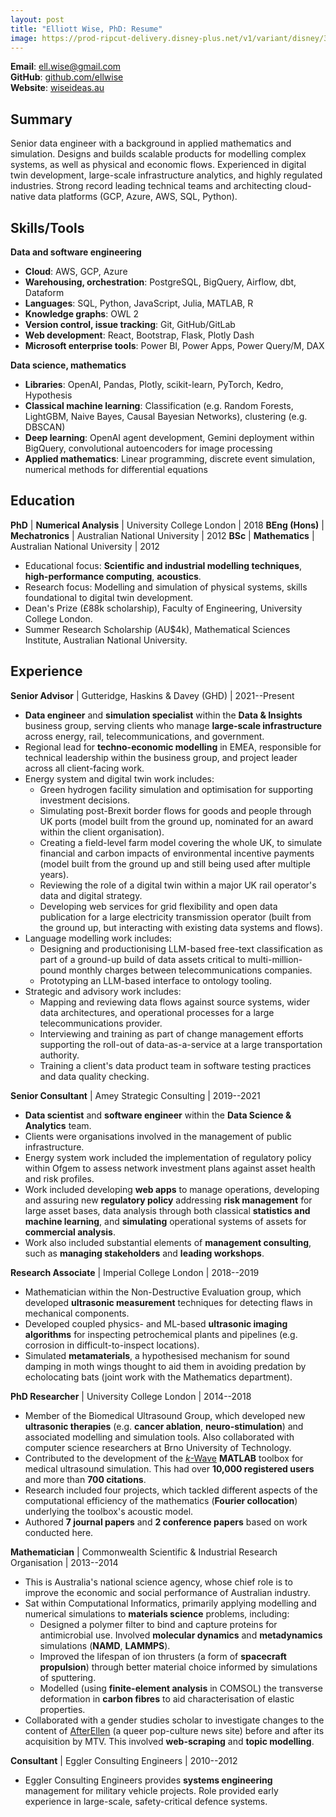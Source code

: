 ```yaml
---
layout: post
title: "Elliott Wise, PhD: Resume"
image: https://prod-ripcut-delivery.disney-plus.net/v1/variant/disney/3136595AE132B2B525E3E1A576C2F6BA05519425C94D002FF67EA633A99D58C9/scale?aspectRatio=1.78&format=jpeg
---
```


**Email**: [ell.wise@gmail.com](mailto:ell.wise@gmail.com)  
**GitHub**: [github.com/ellwise](https://github.com/ellwise)  
**Website**: [wiseideas.au](https://wiseideas.au)

## Summary

Senior data engineer with a background in applied mathematics and simulation.
Designs and builds scalable products for modelling complex systems, as well as physical and economic flows.
Experienced in digital twin development, large-scale infrastructure analytics, and highly regulated industries.
Strong record leading technical teams and architecting cloud-native data platforms (GCP, Azure, AWS, SQL, Python).

## Skills/Tools

**Data and software engineering**

- **Cloud**: AWS, GCP, Azure
- **Warehousing, orchestration**: PostgreSQL, BigQuery, Airflow, dbt, Dataform
- **Languages**: SQL, Python, JavaScript, Julia, MATLAB, R
- **Knowledge graphs**: OWL 2
- **Version control, issue tracking**: Git, GitHub/GitLab
- **Web development**: React, Bootstrap, Flask, Plotly Dash
- **Microsoft enterprise tools**: Power BI, Power Apps, Power Query/M, DAX

**Data science, mathematics**

- **Libraries**: OpenAI, Pandas, Plotly, scikit-learn, PyTorch, Kedro, Hypothesis
- **Classical machine learning**: Classification (e.g. Random Forests, LightGBM, Naive Bayes, Causal Bayesian Networks), clustering (e.g. DBSCAN)
- **Deep learning**: OpenAI agent development, Gemini deployment within BigQuery, convolutional autoencoders for image processing
- **Applied mathematics**: Linear programming, discrete event simulation, numerical methods for differential equations

## Education

**PhD** | **Numerical Analysis** | University College London | 2018
**BEng (Hons)** | **Mechatronics** | Australian National University | 2012
**BSc** | **Mathematics** | Australian National University | 2012

- Educational focus: **Scientific and industrial modelling techniques**, **high-performance computing**, **acoustics**.
- Research focus: Modelling and simulation of physical systems, skills foundational to digital twin development.
- Dean's Prize (£88k scholarship), Faculty of Engineering, University College London.
- Summer Research Scholarship (AU$4k), Mathematical Sciences Institute, Australian National University.

## Experience

**Senior Advisor** \| Gutteridge, Haskins & Davey (GHD) \| 2021--Present

- **Data engineer** and **simulation specialist** within the **Data & Insights** business group, serving clients who manage **large-scale infrastructure** across energy, rail, telecommunications, and government.
- Regional lead for **techno-economic modelling** in EMEA, responsible for technical leadership within the business group, and project leader across all client-facing work.
- Energy system and digital twin work includes:
  - Green hydrogen facility simulation and optimisation for supporting investment decisions.
  - Simulating post-Brexit border flows for goods and people through UK ports (model built from the ground up, nominated for an award within the client organisation).
  - Creating a field-level farm model covering the whole UK, to simulate financial and carbon impacts of environmental incentive payments (model built from the ground up and still being used after multiple years).
  - Reviewing the role of a digital twin within a major UK rail operator's data and digital strategy.
  - Developing web services for grid flexibility and open data publication for a large electricity transmission operator (built from the ground up, but interacting with existing data systems and flows).
- Language modelling work includes:
  - Designing and productionising LLM-based free-text classification as part of a ground-up build of data assets critical to multi-million-pound monthly charges between telecommunications companies.
  - Prototyping an LLM-based interface to ontology tooling.
- Strategic and advisory work includes:
  - Mapping and reviewing data flows against source systems, wider data architectures, and operational processes for a large telecommunications provider.
  - Interviewing and training as part of change management efforts supporting the roll-out of data-as-a-service at a large transportation authority.
  - Training a client's data product team in software testing practices and data quality checking.

**Senior Consultant** \| Amey Strategic Consulting \| 2019--2021

- **Data scientist** and **software engineer** within the **Data Science & Analytics** team.
- Clients were organisations involved in the management of public infrastructure.
- Energy system work included the implementation of regulatory policy within Ofgem to assess network investment plans against asset health and risk profiles.
- Work included developing **web apps** to manage operations, developing and assuring new **regulatory policy** addressing **risk management** for large asset bases, data analysis through both classical **statistics and machine learning**, and **simulating** operational systems of assets for **commercial analysis**.
- Work also included substantial elements of **management consulting**, such as **managing stakeholders** and **leading workshops**.

**Research Associate** \| Imperial College London \| 2018--2019

- Mathematician within the Non-Destructive Evaluation group, which developed **ultrasonic measurement** techniques for detecting flaws in mechanical components.
- Developed coupled physics- and ML-based **ultrasonic imaging algorithms** for inspecting petrochemical plants and pipelines (e.g. corrosion in difficult-to-inspect locations).
- Simulated **metamaterials**, a hypothesised mechanism for sound damping in moth wings thought to aid them in avoiding predation by echolocating bats (joint work with the Mathematics department).

**PhD Researcher** \| University College London \| 2014--2018

- Member of the Biomedical Ultrasound Group, which developed new **ultrasonic therapies** (e.g. **cancer ablation**, **neuro-stimulation**) and associated modelling and simulation tools. Also collaborated with computer science researchers at Brno University of Technology.
- Contributed to the development of the [_k_-Wave](http://www.k-wave.org/) **MATLAB** toolbox for medical ultrasound simulation. This had over **10,000 registered users** and more than **700 citations**.
- Research included four projects, which tackled different aspects of the computational efficiency of the mathematics (**Fourier collocation**) underlying the toolbox's acoustic model.
- Authored **7 journal papers** and **2 conference papers** based on work conducted here.

**Mathematician** \| Commonwealth Scientific & Industrial Research Organisation \| 2013--2014

- This is Australia's national science agency, whose chief role is to improve the economic and social performance of Australian industry.
- Sat within Computational Informatics, primarily applying modelling and numerical simulations to **materials science** problems, including:
    - Designed a polymer filter to bind and capture proteins for antimicrobial use. Involved **molecular dynamics** and **metadynamics** simulations (**NAMD**, **LAMMPS**).
    - Improved the lifespan of ion thrusters (a form of **spacecraft propulsion**) through better material choice informed by simulations of sputtering.
    - Modelled (using **finite-element analysis** in COMSOL) the transverse deformation in **carbon fibres** to aid characterisation of elastic properties.
- Collaborated with a gender studies scholar to investigate changes to the content of [AfterEllen](https://www.afterellen.com/) (a queer pop-culture news site) before and after its acquisition by MTV. This involved **web-scraping** and **topic modelling**.

**Consultant** \| Eggler Consulting Engineers \| 2010--2012

- Eggler Consulting Engineers provides **systems engineering** management for military vehicle projects. Role provided early experience in large-scale, safety-critical defence systems.
